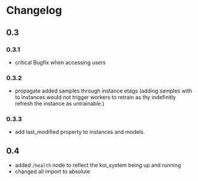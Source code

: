 # Changelog
## 0.3
### 0.3.1
- critical Bugfix when accessing users
### 0.3.2
- propagate added samples through instance etags (adding samples with to instances would not trigger workers to retrain as thy indefinitly refresh the instance as untrainable.)
### 0.3.3
- add last_modified property to instances and models.
## 0.4
- added `/health` node to reflect the koi_system being up and running
- changed all import to absolute